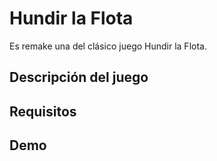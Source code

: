# Hundir la Flota

Es remake una del clásico juego Hundir la Flota.

## Descripción del juego
## Requisitos
## Demo
